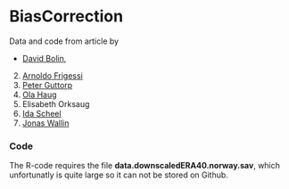 # BiasCorrection

Data and code from article by

* [David Bolin](http://www.math.chalmers.se/~bodavid/), 
2. [Arnoldo Frigessi](http://www.med.uio.no/imb/english/people/aca/frigessi/)
3. [Peter Guttorp](https://www.stat.washington.edu/peter/)
4. [Ola Haug](https://www.nr.no/~ola/)
5. Elisabeth Orksaug
6. [Ida Scheel](http://www.mn.uio.no/math/personer/vit/idasch/)
7. [Jonas Wallin](http://jonaswallin.github.io/)


### Code

The R-code requires the file __data.downscaledERA40.norway.sav__, which unfortunatly is quite large so it can not be stored on Github.


